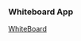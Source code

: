 ### Whiteboard App 
[WhiteBoard]("https://upload.wikimedia.org/wikipedia/en/2/25/KerikaScreenShot.jpg")
